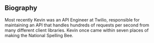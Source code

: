 ## Biography

Most recently Kevin was an API Engineer at Twilio, responsible for maintaining
an API that handles hundreds of requests per second from many different client
libraries. Kevin once came within seven places of making the National Spelling
Bee.
